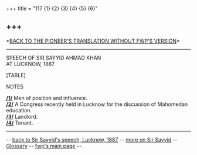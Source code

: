 +++
title = "117 {1} {2} {3} {4} {5} {6}"

+++
------------------------------------------------------------------------

\*[BACK TO THE PIONEER'S TRANSLATION WITHOUT FWP'S
VERSION](txt_sir_sayyid_lucknow_1887.html)\*

------------------------------------------------------------------------

SPEECH OF SIR SAYYID AHMAD KHAN  
AT LUCKNOW, 1887

[TABLE]

NOTES

**[/1/](#m01)** Men of position and influence.  
**[/2/](#m02)** A Congress recently held in Lucknow for the discussion
of Mahomedan education.  
**[/3/](#m03)** Landlord.  
**[/4/](#m04)** Tenant.

------------------------------------------------------------------------

-- [back to Sir Sayyid's speech, Lucknow,
1887](txt_sir_sayyid_lucknow_1887.html) -- [more on Sir
Sayyid](../00litlinks/lit_colonial.html#sirsayyid) --
[Glossary](../00glossary/index.html) -- [fwp's main
page](http://www.columbia.edu/%7Efp7#fwp) --
